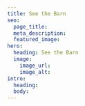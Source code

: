 ```yaml
---
title: See the Barn
seo:
  page_title:
  meta_description:
  featured_image:
hero:
  heading: See the Barn
  image:
    image_url:
    image_alt:
intro:
  heading:
  body:
---
```

